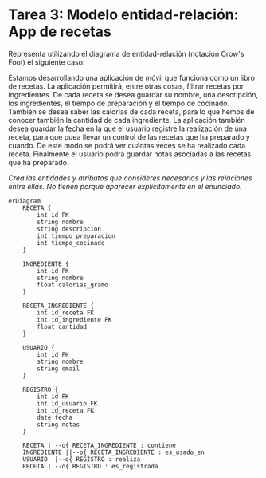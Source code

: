 # Tarea 3: Modelo entidad-relación: App de recetas

Representa utilizando el diagrama de entidad-relación (notación Crow's Foot) el siguiente caso:

Estamos desarrollando una aplicación de móvil que funciona como un libro de recetas. La aplicación permitirá, entre otras cosas, filtrar recetas por ingredientes. De cada receta se desea guardar su nombre, una descripción, los ingredientes, el tiempo de preparación y el tiempo de cocinado. También se desea saber las calorías de cada receta, para lo que hemos de conocer también la cantidad de cada ingrediente. La aplicación también desea guardar la fecha en la que el usuario registre la realización de una receta, para que puea llevar un control de las recetas que ha preparado y cuando. De este modo se podrá ver cuántas veces se ha realizado cada receta. Finalmente el usuario podrá guardar notas asociadas a las recetas que ha preparado.

*Crea las entidades y atributos que consideres necesarias y las relaciones entre ellas. No tienen porque aparecer explícitamente en el enunciado.*


```mermaid
erDiagram
    RECETA {
        int id PK
        string nombre
        string descripcion
        int tiempo_preparacion
        int tiempo_cocinado
    }
    
    INGREDIENTE {
        int id PK
        string nombre
        float calorias_gramo
    }
    
    RECETA_INGREDIENTE {
        int id_receta FK
        int id_ingrediente FK
        float cantidad
    }
    
    USUARIO {
        int id PK
        string nombre
        string email
    }
    
    REGISTRO {
        int id PK
        int id_usuario FK
        int id_receta FK
        date fecha
        string notas
    }
    
    RECETA ||--o{ RECETA_INGREDIENTE : contiene
    INGREDIENTE ||--o{ RECETA_INGREDIENTE : es_usado_en
    USUARIO ||--o{ REGISTRO : realiza
    RECETA ||--o{ REGISTRO : es_registrada

